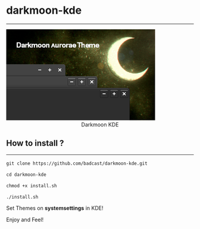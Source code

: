 # darkmoon-kde
---------------------

<img src="images/darkmoon-picture.png" />

<center>Darkmoon KDE</center>

## How to install ?
---------------------

``` 
git clone https://github.com/badcast/darkmoon-kde.git
```

```
cd darkmoon-kde
```
   
```
chmod +x install.sh
```
    

```
./install.sh
```


Set Themes on **systemsettings** in KDE!

Enjoy and Feel!

